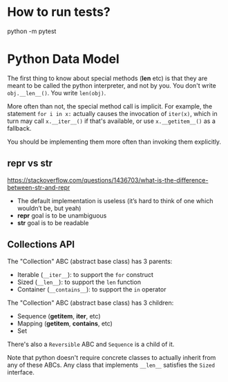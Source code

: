 # How to run tests?
python -m pytest

# Python Data Model

The first thing to know about special methods (__len__ etc) is that they are meant
to be called the python interpreter, and not by you. You don't write `obj.__len__()`.
You write `len(obj)`.

More often than not, the special method call is implicit. For example, the statement
`for i in x:` actually causes the invocation of `iter(x)`, which in turn may call
`x.__iter__()` if that's available, or use `x.__getitem__()` as a fallback.

You should be implementing them more often than invoking them explicitly.

## __repr__ vs __str__
https://stackoverflow.com/questions/1436703/what-is-the-difference-between-str-and-repr

* The default implementation is useless (it’s hard to think of one which wouldn’t be, but yeah)
* __repr__ goal is to be unambiguous
* __str__ goal is to be readable

## Collections API

The "Collection" ABC (abstract base class) has 3 parents:
* Iterable (`__iter__`): to support the `for` construct
* Sized (`__len__`): to support the `len` function
* Container (`__contains__`): to support the `in` operator

The "Collection" ABC (abstract base class) has 3 children:
* Sequence (__getitem__, __iter__, etc)
* Mapping (__getitem__, __contains__, etc)
* Set

There's also a `Reversible` ABC and `Sequence` is a child of it.

Note that python doesn't require concrete classes to actually inherit from any of
these ABCs. Any class that implements `__len__` satisfies the `Sized` interface.
